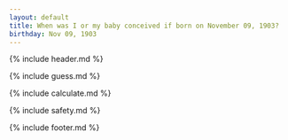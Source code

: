 ```yaml
---
layout: default
title: When was I or my baby conceived if born on November 09, 1903?
birthday: Nov 09, 1903
---
```


{% include header.md %}

{% include guess.md %}

{% include calculate.md %}

{% include safety.md %}

{% include footer.md %}



